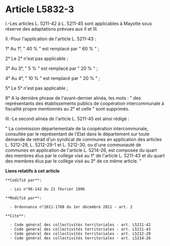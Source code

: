 # Article L5832-3

I.-Les articles L. 5211-42 à L. 5211-45 sont applicables à Mayotte sous réserve des adaptations prévues aux II et III. 

II.-Pour l'application de l'article L. 5211-43 : 

1° Au 1°, " 40 % " est remplacé par " 60 % " ; 

2° Le 2° n'est pas applicable ; 

3° Au 3°, " 5 % " est remplacé par " 20 % " ; 

4° Au 4°, " 10 % " est remplacé par " 20 % " ; 

5° Le 5° n'est pas applicable ; 

6° A la dernière phrase de l'avant-dernier alinéa, les mots : " des représentants des établissements publics de coopération
intercommunale à fiscalité propre mentionnés au 2° et celle " sont supprimés. 

III.-Le second alinéa de l'article L. 5211-45 est ainsi rédigé : 

" La commission départementale de la coopération intercommunale, consultée par le représentant de l'Etat dans le département
sur toute demande de retrait d'un syndicat de communes en application des articles L. 5212-29, L. 5212-29-1 et L. 5212-30, ou
d'une communauté de communes en application de l'article L. 5214-26, est composée du quart des membres élus par le collège
visé au 1° de l'article L. 5211-43 et du quart des membres élus par le collège visé au 3° de ce même article. "

**Liens relatifs à cet article**

	**Codifié par**:

	  - Loi n°96-142 du 21 février 1996

	**Modifié par**:

	  - Ordonnance n°2011-1708 du 1er décembre 2011 - art. 2

	**Cite**:

	  - Code général des collectivités territoriales - art. L5211-42
	  - Code général des collectivités territoriales - art. L5211-43
	  - Code général des collectivités territoriales - art. L5212-29
	  - Code général des collectivités territoriales - art. L5214-26
